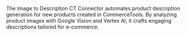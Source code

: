 The Image to Description CT Connector automates product description generation for new products created in CommerceTools. By analyzing product images with Google Vision and Vertex AI, it crafts engaging descriptions tailored for e-commerce.
